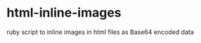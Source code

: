 html-inline-images
==================

ruby script to inline images in html files as Base64 encoded data